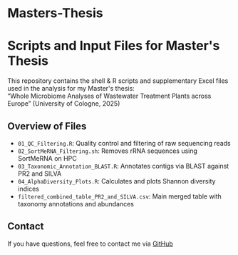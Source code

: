 # Masters-Thesis

# Scripts and Input Files for Master's Thesis

This repository contains the shell & R scripts and supplementary Excel files used in the analysis for my Master's thesis:  
“Whole Microbiome Analyses of Wastewater Treatment Plants across Europe” (University of Cologne, 2025)

## Overview of Files

- `01_QC_Filtering.R`: Quality control and filtering of raw sequencing reads
- `02_SortMeRNA_Filtering.sh`: Removes rRNA sequences using SortMeRNA on HPC
- `03_Taxonomic_Annotation_BLAST.R`: Annotates contigs via BLAST against PR2 and SILVA
- `04_AlphaDiversity_Plots.R`: Calculates and plots Shannon diversity indices
- `filtered_combined_table_PR2_and_SILVA.csv`: Main merged table with taxonomy annotations and abundances

## Contact
If you have questions, feel free to contact me via [GitHub](https://github.com/NiklasNett)
